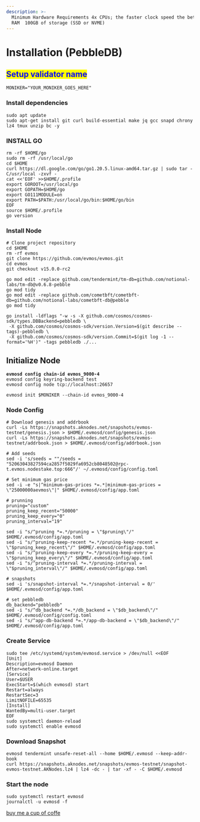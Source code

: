 ```yaml
---
description: >-
  Minimum Hardware Requirements 4x CPUs; the faster clock speed the better  8GB
  RAM  100GB of storage (SSD or NVME)
---
```


# Installation (PebbleDB)

## <mark style="color:blue;">Setup validator name</mark> <a href="#setup-validator-name" id="setup-validator-name"></a>

```
MONIKER="YOUR_MONIKER_GOES_HERE"
```

### Install dependencies <a href="#install-dependencies" id="install-dependencies"></a>

```
sudo apt update
sudo apt-get install git curl build-essential make jq gcc snapd chrony lz4 tmux unzip bc -y
```

### **INSTALL GO**

```
rm -rf $HOME/go
sudo rm -rf /usr/local/go
cd $HOME
curl https://dl.google.com/go/go1.20.5.linux-amd64.tar.gz | sudo tar -C/usr/local -zxvf -
cat <<'EOF' >>$HOME/.profile
export GOROOT=/usr/local/go
export GOPATH=$HOME/go
export GO111MODULE=on
export PATH=$PATH:/usr/local/go/bin:$HOME/go/bin
EOF
source $HOME/.profile
go version
```

### Install Node

```
# Clone project repository
cd $HOME
rm -rf evmos
git clone https://github.com/evmos/evmos.git
cd evmos
git checkout v15.0.0-rc2

go mod edit -replace github.com/tendermint/tm-db=github.com/notional-labs/tm-db@v0.6.8-pebble
go mod tidy
go mod edit -replace github.com/cometbft/cometbft-db=github.com/notional-labs/cometbft-db@pebble
go mod tidy

go install -ldflags "-w -s -X github.com/cosmos/cosmos-sdk/types.DBBackend=pebbledb \
 -X github.com/cosmos/cosmos-sdk/version.Version=$(git describe --tags)-pebbledb \
 -X github.com/cosmos/cosmos-sdk/version.Commit=$(git log -1 --format='%H')" -tags pebbledb ./...
```

## **Initialize Node**

<pre><code><strong>evmosd config chain-id evmos_9000-4
</strong>evmosd config keyring-backend test
evmosd config node tcp://localhost:26657

evmosd init $MONIKER --chain-id evmos_9000-4
</code></pre>

### Node Config

```
# Download genesis and addrbook
curl -Ls https://snapshots.aknodes.net/snapshots/evmos-testnet/genesis.json > $HOME/.evmosd/config/genesis.json
curl -Ls https://snapshots.aknodes.net/snapshots/evmos-testnet/addrbook.json > $HOME/.evmosd/config/addrbook.json

# Add seeds
sed -i 's/seeds = ""/seeds = "52063043827594ca2857f5029fa6952cb8048502@rpc-t.evmos.nodestake.top:666"/' ~/.evmosd/config/config.toml

# Set minimum gas price
sed -i -e "s|^minimum-gas-prices *=.*|minimum-gas-prices = \"25000000aevmos\"|" $HOME/.evmosd/config/app.toml

# prunning
pruning="custom"
pruning_keep_recent="50000"
pruning_keep_every="0"
pruning_interval="19"

sed -i "s/^pruning *=.*/pruning = \"$pruning\"/" $HOME/.evmosd/config/app.toml
sed -i "s/^pruning-keep-recent *=.*/pruning-keep-recent = \"$pruning_keep_recent\"/" $HOME/.evmosd/config/app.toml
sed -i "s/^pruning-keep-every *=.*/pruning-keep-every = \"$pruning_keep_every\"/" $HOME/.evmosd/config/app.toml
sed -i "s/^pruning-interval *=.*/pruning-interval = \"$pruning_interval\"/" $HOME/.evmosd/config/app.toml

# snapshots
sed -i 's/snapshot-interval *=.*/snapshot-interval = 0/' $HOME/.evmosd/config/app.toml

# set pebbledb
db_backend="pebbledb"
sed -i "s/^db_backend *=.*/db_backend = \"$db_backend\"/" $HOME/.evmosd/config/config.toml
sed -i "s/^app-db-backend *=.*/app-db-backend = \"$db_backend\"/" $HOME/.evmosd/config/app.toml
```

### **Create Service**

```
sudo tee /etc/systemd/system/evmosd.service > /dev/null <<EOF
[Unit]
Description=evmosd Daemon
After=network-online.target
[Service]
User=$USER
ExecStart=$(which evmosd) start
Restart=always
RestartSec=3
LimitNOFILE=65535
[Install]
WantedBy=multi-user.target
EOF
sudo systemctl daemon-reload
sudo systemctl enable evmosd
```

### **Download Snapshot**

```
evmosd tendermint unsafe-reset-all --home $HOME/.evmosd --keep-addr-book 
curl https://snapshots.aknodes.net/snapshots/evmos-testnet/snapshot-evmos-testnet.AKNodes.lz4 | lz4 -dc - | tar -xf - -C $HOME/.evmosd
```

### Start the node

```
sudo systemctl restart evmosd
journalctl -u evmosd -f
```

[buy me a cup of coffe](https://www.paypal.com/paypalme/AbdelAkridi?country.x=NL\&locale.x=en\_US)
